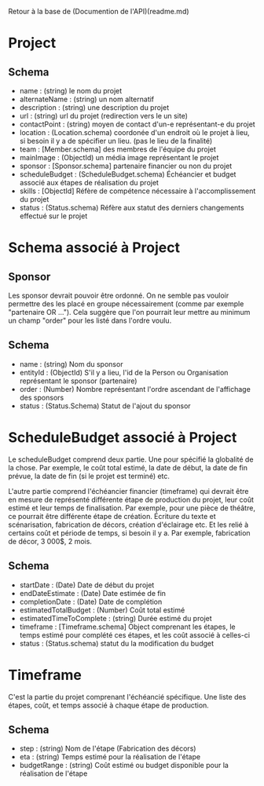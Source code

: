 Retour à la base de (Documention de l'API)(readme.md)

# Project


## Schema
- name : (string) le nom du projet
- alternateName : (string) un nom alternatif
- description : (string) une description du projet
- url : (string) url du projet (redirection vers le un site)
- contactPoint : (string) moyen de contact d'un-e représentant-e du projet
- location : (Location.schema) coordonée d'un endroit où le projet à lieu, si besoin il y a de spécifier un lieu. (pas le lieu de la finalité)
- team : [Member.schema] des membres de l'équipe du projet
- mainImage : (ObjectId) un média image représentant le projet
- sponsor : [Sponsor.schema] partenaire financier ou non du projet
- scheduleBudget : (ScheduleBudget.schema) Échéancier et budget associé aux étapes de réalisation du projet
- skills : [ObjectId] Réfère de compétence nécessaire à l'accomplissement du projet
- status : (Status.schema) Réfère aux statut des derniers changements effectué sur le projet



# Schema associé à Project
## Sponsor
Les sponsor devrait pouvoir être ordonné. On ne semble pas vouloir permettre des les placé en groupe nécessairement (comme par exemple "partenaire OR ..."). Cela suggère que l'on pourrait leur mettre au minimum un champ "order" pour les listé dans l'ordre voulu.

## Schema
- name : (string) Nom du sponsor
- entityId : (ObjectId) S'il y a lieu, l'id de la Person ou Organisation représentant le sponsor (partenaire)
- order : (Number) Nombre représentant l'ordre ascendant de l'affichage des sponsors
- status : (Status.Schema) Statut de l'ajout du sponsor


# ScheduleBudget associé à Project
Le scheduleBudget comprend deux partie. Une pour spécifié la globalité de la chose. Par exemple, le coût total estimé, la date de début, la date de fin prévue, la date de fin (si le projet est terminé) etc.

L'autre partie comprend l'échéancier financier (timeframe) qui devrait être en mesure de représenté différente étape de production du projet, leur coût estimé et leur temps de finalisation. Par exemple, pour une pièce de théâtre, ce pourrait être différente étape de création. Écriture du texte et scénarisation, fabrication de décors, création d'éclairage etc. Et les relié à certains coût et période de temps, si besoin il y a. Par exemple, fabrication de décor, 3 000$, 2 mois.

## Schema
- startDate : (Date) Date de début du projet
- endDateEstimate : (Date) Date estimée de fin
- completionDate : (Date) Date de complétion
- estimatedTotalBudget : (Number) Coût total estimé
- estimatedTimeToComplete : (string) Durée estimé du projet
- timeframe : [Timeframe.schema] Object comprenant les étapes, le temps estimé pour complété ces étapes, et les coût associé à celles-ci
- status : (Status.schema) statut du la modification du budget

# Timeframe
C'est la partie du projet comprenant l'échéancié spécifique. Une liste des étapes, coût, et temps associé à chaque étape de production.

## Schema
- step : (string) Nom de l'étape (Fabrication des décors)
- eta : (string) Temps estimé pour la réalisation de l'étape
- budgetRange : (string) Coût estimé ou budget disponible pour la réalisation de l'étape
